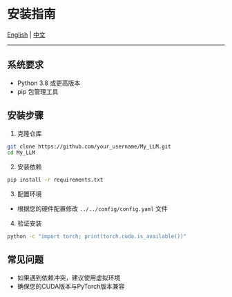 # 安装指南

[English](../en/installation_guide.md) | [中文](./installation_guide.md)

---

## 系统要求

- Python 3.8 或更高版本
- pip 包管理工具

## 安装步骤

1. 克隆仓库
```bash
git clone https://github.com/your_username/My_LLM.git
cd My_LLM
```

2. 安装依赖
```bash
pip install -r requirements.txt
```

3. 配置环境
- 根据您的硬件配置修改 `../../config/config.yaml` 文件

4. 验证安装
```bash
python -c "import torch; print(torch.cuda.is_available())"
```

## 常见问题

- 如果遇到依赖冲突，建议使用虚拟环境
- 确保您的CUDA版本与PyTorch版本兼容